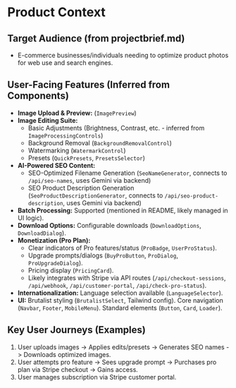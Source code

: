 # Product Context

## Target Audience (from projectbrief.md)
- E-commerce businesses/individuals needing to optimize product photos for web use and search engines.

## User-Facing Features (Inferred from Components)
- **Image Upload & Preview:** (`ImagePreview`)
- **Image Editing Suite:**
    - Basic Adjustments (Brightness, Contrast, etc. - inferred from `ImageProcessingControls`)
    - Background Removal (`BackgroundRemovalControl`)
    - Watermarking (`WatermarkControl`)
    - Presets (`QuickPresets`, `PresetsSelector`)
- **AI-Powered SEO Content:**
    - SEO-Optimized Filename Generation (`SeoNameGenerator`, connects to `/api/seo-names`, uses Gemini via backend)
    - SEO Product Description Generation (`SeoProductDescriptionGenerator`, connects to `/api/seo-product-description`, uses Gemini via backend)
- **Batch Processing:** Supported (mentioned in README, likely managed in UI logic).
- **Download Options:** Configurable downloads (`DownloadOptions`, `DownloadDialog`).
- **Monetization (Pro Plan):**
    - Clear indicators of Pro features/status (`ProBadge`, `UserProStatus`).
    - Upgrade prompts/dialogs (`BuyProButton`, `ProDialog`, `ProUpgradeDialog`).
    - Pricing display (`PricingCard`).
    - Likely integrates with Stripe via API routes (`/api/checkout-sessions`, `/api/webhook`, `/api/customer-portal`, `/api/check-pro-status`).
- **Internationalization:** Language selection available (`LanguageSelector`).
- **UI:** Brutalist styling (`BrutalistSelect`, Tailwind config). Core navigation (`Navbar`, `Footer`, `MobileMenu`). Standard elements (`Button`, `Card`, `Loader`).

## Key User Journeys (Examples)
1.  User uploads images -> Applies edits/presets -> Generates SEO names -> Downloads optimized images.
2.  User attempts pro feature -> Sees upgrade prompt -> Purchases pro plan via Stripe checkout -> Gains access.
3.  User manages subscription via Stripe customer portal. 